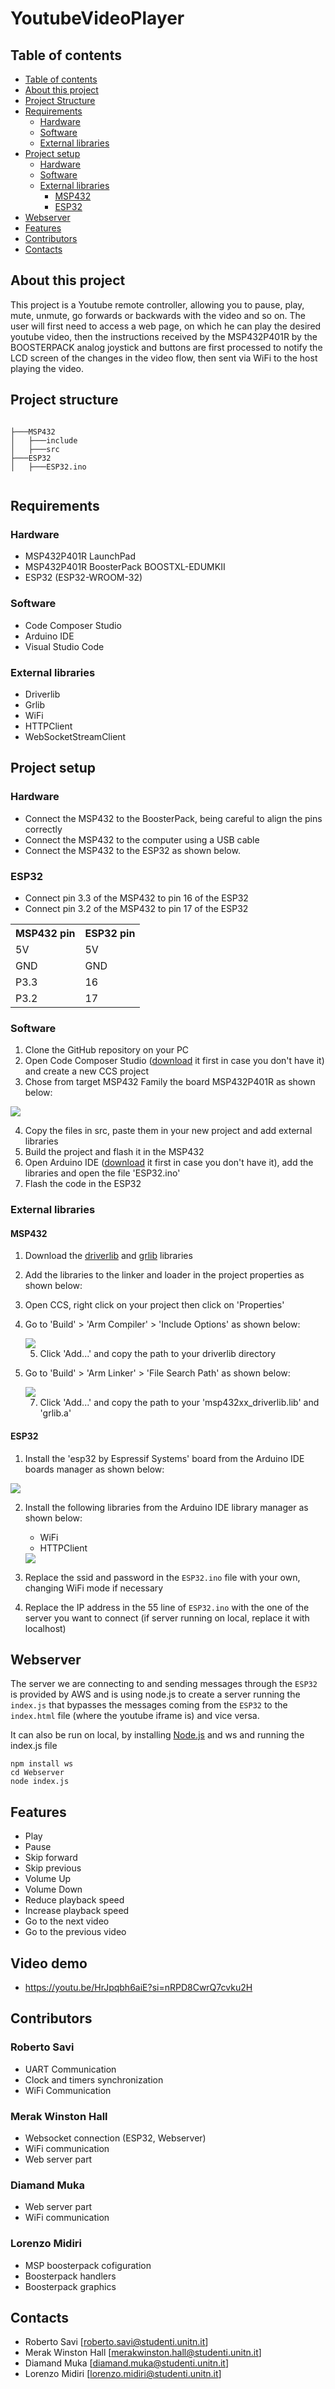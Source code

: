# YoutubeVideoPlayer

## Table of contents

- [Table of contents](#table-of-contents)
- [About this project](#about-this-project)
- [Project Structure](#project-structure)
- [Requirements](#requirements)
  - [Hardware](#hardware)
  - [Software](#software)
  - [External libraries](#external-libraries)
- [Project setup](#project-setup)
  - [Hardware](#hardware-1)
  - [Software](#software-1)
  - [External libraries](#external-libraries1)
    - [MSP432](#msp432)
    - [ESP32](#esp32)
- [Webserver](#webserver)
- [Features](#features)
- [Contributors](#contributors)
- [Contacts](#contacts)

## About this project

This project is a Youtube remote controller, allowing you to pause, play, mute, unmute, go forwards or backwards with the video and so on. The user will first need to access a web page, on which he can play the desired youtube video, then the instructions received by the MSP432P401R by the BOOSTERPACK analog joystick and buttons are first processed to notify the LCD screen of the changes in the video flow, then sent via WiFi to the host playing the video.

## Project structure

```

├───MSP432
│   ├───include
│   ├───src
├───ESP32
│   ├───ESP32.ino


```

## Requirements

### Hardware

- MSP432P401R LaunchPad
- MSP432P401R BoosterPack BOOSTXL-EDUMKII
- ESP32 (ESP32-WROOM-32)

### Software

- Code Composer Studio
- Arduino IDE
- Visual Studio Code

### External libraries

- Driverlib
- Grlib
- WiFi
- HTTPClient
- WebSocketStreamClient

## Project setup

### Hardware

- Connect the MSP432 to the BoosterPack, being careful to align the pins correctly
- Connect the MSP432 to the computer using a USB cable
- Connect the MSP432 to the ESP32 as shown below.

### ESP32

- Connect pin 3.3 of the MSP432 to pin 16 of the ESP32
- Connect pin 3.2 of the MSP432 to pin 17 of the ESP32

<table align="center">
        <tr>
            <th>MSP432 pin</th>
            <th>ESP32 pin</th>
        </tr>
        <tr>
        	<td>5V</td>
        	<td>5V</td>
        </tr>
        <tr>
        	<td>GND</td>
        	<td>GND</td>
        </tr>
        <tr>
        	<td>P3.3</td>
        	<td>16</td>
        </tr>
        <tr>
        	<td>P3.2</td>
        	<td>17</td>
        </tr>
    </table>

### Software

1. Clone the GitHub repository on your PC
2. Open Code Composer Studio ([download](http://www.ti.com/tool/CCSTUDIO) it first in case you don't have it) and create a new CCS project
3. Chose from target MSP432 Family the board MSP432P401R as shown below:

 <img align="center" src="https://github.com/RobertoSavi/YoutubeVideoPlayer/blob/main/photos/Create%20CCS%20project%201.png">

4. Copy the files in src, paste them in your new project and add external libraries
5. Build the project and flash it in the MSP432
6. Open Arduino IDE ([download](https://www.arduino.cc/en/software) it first in case you don't have it), add the libraries and open the file 'ESP32.ino'
7. Flash the code in the ESP32

### External libraries

#### MSP432

1. Download the [driverlib](https://www.ti.com/tool/MSPDRIVERLIB) and [grlib](https://www.ti.com/tool/MSP-GRLIB) libraries
2. Add the libraries to the linker and loader in the project properties as shown below:
3. Open CCS, right click on your project then click on 'Properties'
4. Go to 'Build' > 'Arm Compiler' > 'Include Options' as shown below:

    <img align="center" src="https://github.com/RobertoSavi/YoutubeVideoPlayer/blob/main/photos/Create%20CCS%20project%202.png">

   5. Click 'Add...' and copy the path to your driverlib directory

5. Go to 'Build' > 'Arm Linker' > 'File Search Path' as shown below:

    <img align="center" src="https://github.com/RobertoSavi/YoutubeVideoPlayer/blob/main/photos/Create%20CCS%20project%203.png">

   7. Click 'Add...' and copy the path to your 'msp432xx_driverlib.lib' and 'grlib.a'

#### ESP32

1. Install the 'esp32 by Espressif Systems' board from the Arduino IDE boards manager as shown below:

<img align="center" src="https://github.com/RobertoSavi/YoutubeVideoPlayer/blob/main/photos/Install%20Arduino%20board.png">

2. Install the following libraries from the Arduino IDE library manager as shown below:

   - WiFi
   - HTTPClient

   <img align="center" src="https://github.com/RobertoSavi/YoutubeVideoPlayer/blob/main/photos/Install%20Arduino%20lib.png">

3. Replace the ssid and password in the `ESP32.ino` file with your own, changing WiFi mode if necessary

4. Replace the IP address in the 55 line of `ESP32.ino` with the one of the server you want to connect (if server running on local, replace it with localhost)

## Webserver

The server we are connecting to and sending messages through the `ESP32` is provided by AWS and is using node.js to create a server running the `index.js` that bypasses the messages coming from the `ESP32` to the `index.html` file (where the youtube iframe is) and vice versa.

It can also be run on local, by installing [Node.js](https://nodejs.org/) and ws and running the index.js file

```
npm install ws
cd Webserver
node index.js
```

## Features

- Play
- Pause
- Skip forward
- Skip previous
- Volume Up
- Volume Down
- Reduce playback speed
- Increase playback speed
- Go to the next video
- Go to the previous video

## Video demo

- https://youtu.be/HrJpqbh6aiE?si=nRPD8CwrQ7cvku2H

## Contributors

### Roberto Savi

- UART Communication
- Clock and timers synchronization
- WiFi Communication

### Merak Winston Hall

- Websocket connection (ESP32, Webserver)
- WiFi communication
- Web server part

### Diamand Muka

- Web server part
- WiFi communication

### Lorenzo Midiri

- MSP boosterpack cofiguration
- Boosterpack handlers
- Boosterpack graphics

## Contacts

- Roberto Savi [roberto.savi@studenti.unitn.it]
- Merak Winston Hall [merakwinston.hall@studenti.unitn.it]
- Diamand Muka [diamand.muka@studenti.unitn.it]
- Lorenzo Midiri [lorenzo.midiri@studenti.unitn.it]
